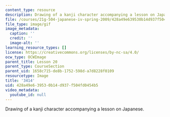 ```yaml
---
content_type: resource
description: Drawing of a kanji character accompanying a lesson on Japanese.
file: /courses/21g-504-japanese-iv-spring-2009/428a49e639530b14d937f504fd0454b5_3414.gif
file_type: image/gif
image_metadata:
  caption: ''
  credit: ''
  image-alt: ''
learning_resource_types: []
license: https://creativecommons.org/licenses/by-nc-sa/4.0/
ocw_type: OCWImage
parent_title: Lesson 20
parent_type: CourseSection
parent_uid: 1658c715-de8b-1752-598d-a7d8228f0109
resourcetype: Image
title: '3414'
uid: 428a49e6-3953-0b14-d937-f504fd0454b5
video_metadata:
  youtube_id: null
---
```

Drawing of a kanji character accompanying a lesson on Japanese.